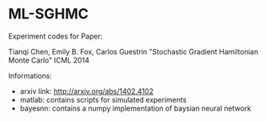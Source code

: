 ML-SGHMC
========

Experiment codes for Paper:

Tianqi Chen, Emily B. Fox, Carlos Guestrin "Stochastic Gradient Hamiltonian Monte Carlo"  ICML 2014

Informations:
* arxiv link: http://arxiv.org/abs/1402.4102
* matlab: contains scripts for simulated experiments
* bayesnn: contains a numpy implementation of baysian neural network 
